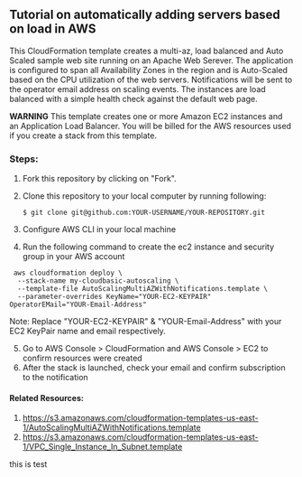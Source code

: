 ## Tutorial on automatically adding servers based on load in AWS

This CloudFormation template creates a multi-az, load balanced and Auto Scaled sample web site running on an Apache Web Serever. The application is configured to span all Availability Zones in the region and is Auto-Scaled based on the CPU utilization of the web servers. Notifications will be sent to the operator email address on scaling events. The instances are load balanced with a simple health check against the default web page. 

**WARNING** This template creates one or more Amazon EC2 instances and an Application Load Balancer. You will be billed for the AWS resources used if you create a stack from this template. 


### Steps:
1. Fork this repository by clicking on "Fork". 
2. Clone this repository to your local computer by running following:

   ```$ git clone git@github.com:YOUR-USERNAME/YOUR-REPOSITORY.git```
3. Configure AWS CLI in your local machine
4. Run the following command to create the ec2 instance and security group in your AWS account


```
 aws cloudformation deploy \
  --stack-name my-cloudbasic-autoscaling \
  --template-file AutoScalingMultiAZWithNotifications.template \
  --parameter-overrides KeyName="YOUR-EC2-KEYPAIR" OperatorEMail="YOUR-Email-Address"
  ```

  Note: Replace "YOUR-EC2-KEYPAIR" & "YOUR-Email-Address" with your EC2 KeyPair name and email respectively. 
  
  5. Go to AWS Console > CloudFormation and AWS Console > EC2 to confirm resources were created
  6. After the stack is launched, check your email and confirm subscription to the notification


#### Related Resources: 
1. https://s3.amazonaws.com/cloudformation-templates-us-east-1/AutoScalingMultiAZWithNotifications.template
2. https://s3.amazonaws.com/cloudformation-templates-us-east-1/VPC_Single_Instance_In_Subnet.template


this is test

